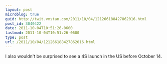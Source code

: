 ```yaml
---
layout: post
microblog: true
guid: http://twit.vmstan.com/2011/10/04/121266188427862016.html
post_id: 3040422
date: 2011-10-04T10:51:26-0600
lastmod: 2011-10-04T10:51:26-0600
type: post
url: /2011/10/04/121266188427862016.html
---
```

I also wouldn't be surprised to see a 4S launch in the US before October 14.
